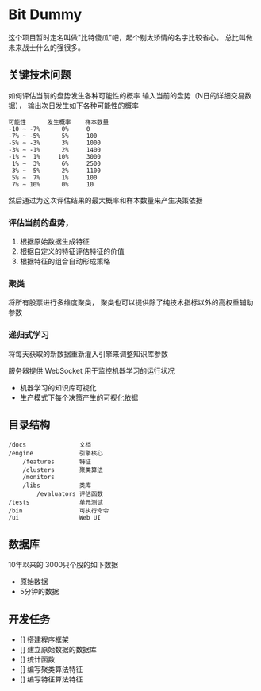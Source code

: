 # Bit Dummy
这个项目暂时定名叫做"比特傻瓜"吧，起个别太矫情的名字比较省心。
总比叫做未来战士什么的强很多。

## 关键技术问题
如何评估当前的盘势发生各种可能性的概率
输入当前的盘势（N日的详细交易数据），
输出次日发生如下各种可能性的概率
```
可能性      发生概率    样本数量
-10 ~ -7%      0%     0
-7% ~ -5%      5%     100
-5% ~ -3%      3%     1000
-3% ~ -1%      2%     1400
-1% ~  1%     10%     3000
 1% ~  3%      6%     2500
 3% ~  5%      2%     1100
 5% ~  7%      1%     100
 7% ~ 10%      0%     10
```
然后通过为这次评估结果的最大概率和样本数量来产生决策依据


### 评估当前的盘势，
1. 根据原始数据生成特征
2. 根据自定义的特征评估特征的价值
3. 根据特征的组合自动形成策略

### 聚类
将所有股票进行多维度聚类，
聚类也可以提供除了纯技术指标以外的高权重辅助参数

### 递归式学习
将每天获取的新数据重新灌入引擎来调整知识库参数

服务器提供 WebSocket 用于监控机器学习的运行状况
* 机器学习的知识库可视化
* 生产模式下每个决策产生的可视化依据


## 目录结构
```
/docs               文档
/engine             引擎核心
    /features       特征
    /clusters       聚类算法
    /monitors       
    /libs           类库
        /evaluators 评估函数
/tests              单元测试
/bin                可执行命令
/ui                 Web UI
```

## 数据库
10年以来的 3000只个股的如下数据
* 原始数据
* 5分钟的数据


## 开发任务
- [] 搭建程序框架
- [] 建立原始数据的数据库
- [] 统计函数
- [] 编写聚类算法特征
- [] 编写特征算法特征
